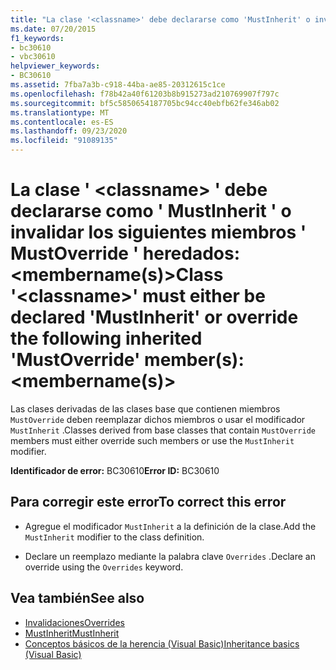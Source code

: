 ```yaml
---
title: "La clase '<classname>' debe declararse como 'MustInherit' o invalidar los siguientes miembros 'MustOverride' heredados: <nombresDeMiembros>"
ms.date: 07/20/2015
f1_keywords:
- bc30610
- vbc30610
helpviewer_keywords:
- BC30610
ms.assetid: 7fba7a3b-c918-44ba-ae85-20312615c1ce
ms.openlocfilehash: f78b42a40f61203b8b915273ad210769907f797c
ms.sourcegitcommit: bf5c5850654187705bc94cc40ebfb62fe346ab02
ms.translationtype: MT
ms.contentlocale: es-ES
ms.lasthandoff: 09/23/2020
ms.locfileid: "91089135"
---
```

# <a name="class-classname-must-either-be-declared-mustinherit-or-override-the-following-inherited-mustoverride-members-membernames"></a><span data-ttu-id="0c805-102">La clase ' \<classname> ' debe declararse como ' MustInherit ' o invalidar los siguientes miembros ' MustOverride ' heredados: \<membername(s)></span><span class="sxs-lookup"><span data-stu-id="0c805-102">Class '\<classname>' must either be declared 'MustInherit' or override the following inherited 'MustOverride' member(s): \<membername(s)></span></span>

<span data-ttu-id="0c805-103">Las clases derivadas de las clases base que contienen miembros `MustOverride` deben reemplazar dichos miembros o usar el modificador `MustInherit` .</span><span class="sxs-lookup"><span data-stu-id="0c805-103">Classes derived from base classes that contain `MustOverride` members must either override such members or use the `MustInherit` modifier.</span></span>  
  
 <span data-ttu-id="0c805-104">**Identificador de error:** BC30610</span><span class="sxs-lookup"><span data-stu-id="0c805-104">**Error ID:** BC30610</span></span>  
  
## <a name="to-correct-this-error"></a><span data-ttu-id="0c805-105">Para corregir este error</span><span class="sxs-lookup"><span data-stu-id="0c805-105">To correct this error</span></span>  
  
- <span data-ttu-id="0c805-106">Agregue el modificador `MustInherit` a la definición de la clase.</span><span class="sxs-lookup"><span data-stu-id="0c805-106">Add the `MustInherit` modifier to the class definition.</span></span>  
  
- <span data-ttu-id="0c805-107">Declare un reemplazo mediante la palabra clave `Overrides` .</span><span class="sxs-lookup"><span data-stu-id="0c805-107">Declare an override using the `Overrides` keyword.</span></span>  
  
## <a name="see-also"></a><span data-ttu-id="0c805-108">Vea también</span><span class="sxs-lookup"><span data-stu-id="0c805-108">See also</span></span>

- [<span data-ttu-id="0c805-109">Invalidaciones</span><span class="sxs-lookup"><span data-stu-id="0c805-109">Overrides</span></span>](../language-reference/modifiers/overrides.md)
- [<span data-ttu-id="0c805-110">MustInherit</span><span class="sxs-lookup"><span data-stu-id="0c805-110">MustInherit</span></span>](../language-reference/modifiers/mustinherit.md)
- [<span data-ttu-id="0c805-111">Conceptos básicos de la herencia (Visual Basic)</span><span class="sxs-lookup"><span data-stu-id="0c805-111">Inheritance basics (Visual Basic)</span></span>](../programming-guide/language-features/objects-and-classes/inheritance-basics.md)

